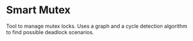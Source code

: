# Smart Mutex
Tool to manage mutex locks. Uses a graph and a cycle detection algorithm to find possible deadlock scenarios.

